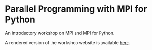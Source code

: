 # Parallel Programming with MPI for Python

An introductory workshop on MPI and MPI for Python.

A rendered version of the workshop website is available [here](https://pawsey-internships.github.io/parallel_programming_with_mpi_for_python).
